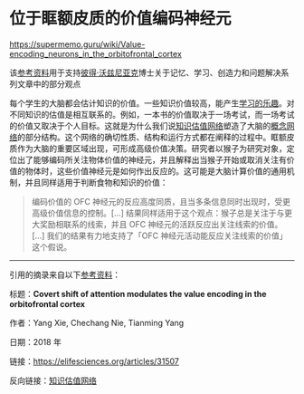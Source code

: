 # 位于眶额皮质的价值编码神经元

https://supermemo.guru/wiki/Value-encoding_neurons_in_the_orbitofrontal_cortex

该[参考资料](https://supermemo.guru/wiki/References)用于支持[彼得·沃兹尼亚克](https://supermemo.guru/wiki/Piotr_Wozniak)博士关于记忆、学习、创造力和问题解决系列文章中的部分观点

每个学生的大脑都会估计知识的价值。一些知识价值较高，能产生[学习的乐趣](https://supermemo.guru/wiki/Pleasure_of_learning)。对不同知识的估值是相互联系的。例如，一本书的价值取决于一场考试，而一场考试的价值又取决于个人目标。这就是为什么我们说[知识估值网络](https://supermemo.guru/wiki/Knowledge_valuation_network)塑造了大脑的[概念网络](https://supermemo.guru/wiki/Concept_network)的部分结构。这个网络的确切性质、结构和运行方式都在阐释的过程中。眶额皮质作为大脑的重要区域出现，可形成高级价值决策。研究者以猴子为研究对象，定位出了能够编码所关注物体价值的神经元，并且解释出当猴子开始或取消关注有价值的物体时，这些价值神经元是如何作出反应的。这可能是大脑计算价值的通用机制，并且同样适用于判断食物和知识的价值：

> 编码价值的 OFC 神经元的反应高度同质，且当多条信息同时出现时，受更高级价值信息的控制。[...] 结果同样适用于这个观点：猴子总是关注于与更大奖励相联系的线索，并且 OFC 神经元的活跃反应出关注线索的价值。[...] 我们的结果有力地支持了「OFC 神经元活动能反应关注线索的价值」这个假说。

------

引用的摘录来自以下[参考资料](https://supermemo.guru/wiki/References)：

标题：**Covert shift of attention modulates the value encoding in the orbitofrontal cortex**

作者：Yang Xie, Chechang Nie, Tianming Yang

日期：2018 年

链接：https://elifesciences.org/articles/31507

反向链接：[知识估值网络](https://supermemo.guru/wiki/Knowledge_valuation_network)